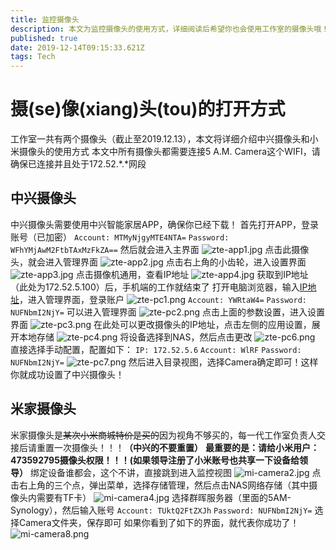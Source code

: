 ```yaml
---
title: 监控摄像头
description: 本文为监控摄像头的使用方式，详细阅读后希望你也会使用工作室的摄像头哦！
published: true
date: 2019-12-14T09:15:33.621Z
tags: Tech
---
```


# 摄(se)像(xiang)头(tou)的打开方式
工作室一共有两个摄像头（截止至2019.12.13），本文将详细介绍中兴摄像头和小米摄像头的使用方式
本文中所有摄像头都需要连接5 A.M. Camera这个WIFI，请确保已连接并且处于172.52.\*.*网段
## 中兴摄像头
中兴摄像头需要使用中兴智能家居APP，确保你已经下载！
首先打开APP，登录账号（已加密）
``Account: MTMyNjgyMTE4NTA=``
``Password: WFhYMjAwM2FtbTAxMzFkZA==``
然后就会进入主界面
![zte-app1.jpg](/camera/zte-app1.jpg)
点击此摄像头，就会进入管理界面
![zte-app2.jpg](/camera/zte-app2.jpg)
点击右上角的小齿轮，进入设置界面
![zte-app3.jpg](/camera/zte-app3.jpg)
点击摄像机通用，查看IP地址
![zte-app4.jpg](/camera/zte-app4.jpg)
获取到IP地址（此处为172.52.5.100）后，手机端的工作就结束了
打开电脑浏览器，输入[IP地址](http://172.52.5.100)，进入管理界面，登录账户
![zte-pc1.png](/camera/zte-pc1.png)
``Account: YWRtaW4=``
``Password: NUFNbmI2NjY=``
可以进入管理界面
![zte-pc2.png](/camera/zte-pc2.png)
点击上面的参数设置，进入设置界面
![zte-pc3.png](/camera/zte-pc3.png)
在此处可以更改摄像头的IP地址，点击左侧的应用设置，展开本地存储
![zte-pc4.png](/camera/zte-pc4.png)
将设备选择到NAS，然后点击更改
![zte-pc6.png](/camera/zte-pc6.png)
直接选择手动配置，配置如下：
``IP: 172.52.5.6``
``Account: WlRF``
``Password: NUFNbmI2NjY=``
![zte-pc7.png](/camera/zte-pc7.png)
然后进入目录视图，选择Camera确定即可！这样你就成功设置了中兴摄像头！

## 米家摄像头
米家摄像头是~~某次小米商城特价是买的~~因为视角不够买的，每一代工作室负责人交接后请重置一次摄像头！！！**（中兴的不要重置）**
**最重要的是：请给小米用户：473592795摄像头权限！！！(如果领导注册了小米账号也共享一下设备给领导）**
绑定设备谁都会，这个不讲，直接跳到进入监控视图
![mi-camera2.jpg](/camera/mi-camera2.jpg)
点击右上角的三个点，弹出菜单，选择存储管理，然后点击NAS网络存储（其中摄像头内需要有TF卡）
![mi-camera4.jpg](/camera/mi-camera4.jpg)
选择群晖服务器（里面的5AM-Synology），然后输入账号
``Account: TUktQ2FtZXJh``
``Password: NUFNbmI2NjY=``
选择Camera文件夹，保存即可
如果你看到了如下的界面，就代表你成功了！
![mi-camera8.png](/camera/mi-camera8.png)